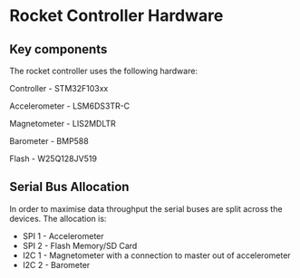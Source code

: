 # Rocket Controller Hardware

## Key components

The rocket controller uses the following hardware:

Controller - STM32F103xx

Accelerometer - LSM6DS3TR-C

Magnetometer - LIS2MDLTR

Barometer - BMP588

Flash - W25Q128JV519

## Serial Bus Allocation

In order to maximise data throughput the serial buses are split across the devices. The allocation is:

- SPI 1 - Accelerometer
- SPI 2 - Flash Memory/SD Card
- I2C 1 - Magnetometer with a connection to master out of accelerometer
- I2C 2 - Barometer 